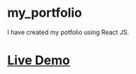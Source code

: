 # my_portfolio
I have created my potfolio using React JS. 
# [Live Demo](https://aakash-soni-portfolio.vercel.app/)

